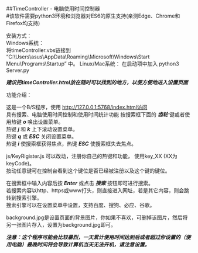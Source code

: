 ##TimeController - 电脑使用时间控制器  
#该软件需要python3环境和浏览器对ES6的原生支持(亲测Edge、Chrome和Firefox均支持)  

安装方式：  
Windows系统：  
	将timeController.vbs链接到 “C:\Users\asus\AppData\Roaming\Microsoft\Windows\Start Menu\Programs\Startup” 中。
Linux/Mac系统：
	在启动项中加入 python3 Server.py

***建议把timeController.html放在随时可以找到的地方，以便方便地进入设置页面***

功能介绍：  

这是一个B/S程序，使用 http://127.0.0.1:5768/index.html访问  
具有搜索、电脑使用时间控制和使用时间统计功能
按搜索框下面的 ***齿轮*** 键或者使用热键 ***o*** 唤出设置菜单。  
热键 ***j*** 和 ***k*** 上下滚动设置菜单。  
热键 ***q*** 或 ***ESC*** 关闭设置菜单。  
热键 ***i*** 使搜索框获得焦点，热键 ***ESC*** 使搜索框失去焦点。  

js/KeyRigister.js 可以改动，注册你自己的热键和功能， 使用key_XX (XX为keyCode)。  
按动任意键可在控制台看到这个键位是否已经被注册以及这个键的键位。  

在搜索框中输入内容后按 ***Enter*** 或点击 ***搜索*** 按钮即可进行搜索。   
若搜索内容以http、https或www打头，则直接进入网址，若是其它内容，则会跳转到搜索引擎。  
搜索引擎可以在设置菜单中设置，支持百度、搜狗、必应、谷歌。

background.jpg是设置页面的背景图片，你如果不喜欢，可删掉该图片，然后将另一张图片存入，设置为background.jpg即可。


***注意：这个程序可能会比较暴烈，一天累计使用时间达到后或者超过你设置的（使用电脑）最晚时间将会导致计算机当天无法开机，请注意设置。***